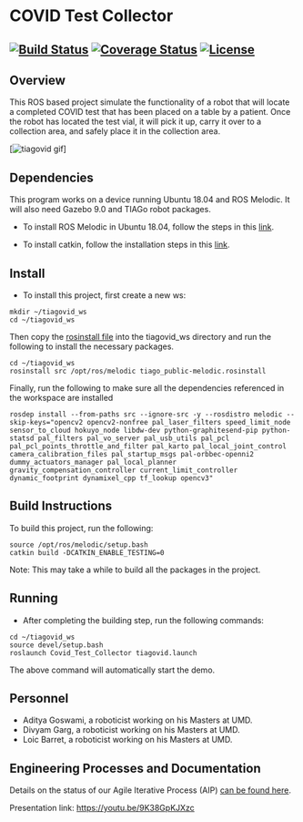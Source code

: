 # COVID Test Collector
[![Build Status](https://travis-ci.com/adigoswami/Covid_Test_Collector.svg?branch=master)](https://travis-ci.com/adigoswami/Covid_Test_Collector)
[![Coverage Status](https://coveralls.io/repos/github/adigoswami/Covid_Test_Collector/badge.svg?branch=master)](https://coveralls.io/github/adigoswami/Covid_Test_Collector?branch=master)
[![License](https://img.shields.io/badge/license-MIT-green)](https://opensource.org/licenses/MIT)
---
## Overview
This ROS based project simulate the functionality of a robot that will locate a completed COVID test that has been placed on a table by a patient. Once the robot has located the test vial, it will pick it up, carry it over to a collection area, and safely place it in the collection area.

[![tiagovid gif](media/tiagovid.gif)]

## Dependencies
This program works on a device running Ubuntu 18.04 and ROS Melodic. It will also need Gazebo 9.0 and TIAGo robot packages. 

* To install ROS Melodic in Ubuntu 18.04, follow the steps in this [link](http://wiki.ros.org/melodic/Installation/Ubuntu).

* To install catkin, follow the installation steps in this [link](http://wiki.ros.org/catkin).

## Install
* To install this project, first create a new ws:

```
mkdir ~/tiagovid_ws
cd ~/tiagovid_ws
```
Then copy the [rosinstall file](install/tiago_public-melodic.rosinstall) into the tiagovid_ws directory and run the following to install the necessary packages.

```
cd ~/tiagovid_ws
rosinstall src /opt/ros/melodic tiago_public-melodic.rosinstall
```
Finally, run the following to make sure all the dependencies referenced in the workspace are installed

```
rosdep install --from-paths src --ignore-src -y --rosdistro melodic --skip-keys="opencv2 opencv2-nonfree pal_laser_filters speed_limit_node sensor_to_cloud hokuyo_node libdw-dev python-graphitesend-pip python-statsd pal_filters pal_vo_server pal_usb_utils pal_pcl pal_pcl_points_throttle_and_filter pal_karto pal_local_joint_control camera_calibration_files pal_startup_msgs pal-orbbec-openni2 dummy_actuators_manager pal_local_planner gravity_compensation_controller current_limit_controller dynamic_footprint dynamixel_cpp tf_lookup opencv3"
```

## Build Instructions

To build this project, run the following:

```
source /opt/ros/melodic/setup.bash
catkin build -DCATKIN_ENABLE_TESTING=0
```
Note: This may take a while to build all the packages in the project.

## Running

* After completing the building step, run the following commands:
```
cd ~/tiagovid_ws
source devel/setup.bash
roslaunch Covid_Test_Collector tiagovid.launch
```
The above command will automatically start the demo.

## Personnel
* Aditya Goswami, a roboticist working on his Masters at UMD.
* Divyam Garg, a roboticist working on his Masters at UMD.
* Loic Barret, a roboticist working on his Masters at UMD.

## Engineering Processes and Documentation

Details on the status of our Agile Iterative Process (AIP) [can be found here](https://docs.google.com/spreadsheets/d/10cpo2Re5zrbF_mUIyMr8Sx5FKHKt6Mrn-Ivr-KDWnJc/edit#gid=0).

Presentation link: https://youtu.be/9K38GpKJXzc
